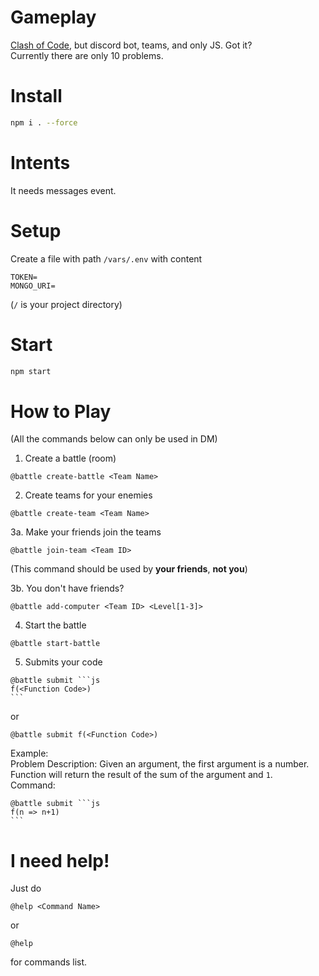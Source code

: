 # Gameplay
[Clash of Code](https://www.codingame.com/multiplayer/clashofcode), but discord bot, teams, and only JS. Got it?<br />
Currently there are only 10 problems.

# Install
```bash
npm i . --force
```

# Intents
It needs messages event.

# Setup
Create a file with path `/vars/.env` with content
```
TOKEN=
MONGO_URI=
```
(`/` is your project directory)

# Start
```bash
npm start
```

# How to Play
(All the commands below can only be used in DM)

1. Create a battle (room)
```
@battle create-battle <Team Name>
```

2. Create teams for your enemies
```
@battle create-team <Team Name>
```

3a. Make your friends join the teams
```
@battle join-team <Team ID>
```
(This command should be used by **your friends**, **not you**)

3b. You don't have friends?
```
@battle add-computer <Team ID> <Level[1-3]>
```

4. Start the battle
```
@battle start-battle
```

5. Submits your code
```
@battle submit ```js
f(<Function Code>)
​```
```
or
```
@battle submit f(<Function Code>)
```

Example:<br />
Problem Description: Given an argument, the first argument is a number. Function will return the result of the sum of the argument and `1`.<br />
Command: <br />
```
@battle submit ```js
f(n => n+1)
​```
```

# I need help!
Just do
```
@help <Command Name>
```
or 
```
@help
```
for commands list.